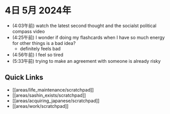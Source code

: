 # 4日 5月 2024年
- (4:03午前) watch the latest second thought and the socialst political compass video
- (4:25午前) I wonder if doing my flashcards when I have so much energy for other things is a bad idea?
  - definitely feels bad
- (4:56午前) I feel so tired
- (5:33午前) trying to make an agreement with someone is already risky







## Quick Links
- [[areas/life_maintenance/scratchpad]]
- [[areas/sashin_exists/scratchpad]]
- [[areas/acquiring_japanese/scratchpad]]
- [[areas/work/scratchpad]]
